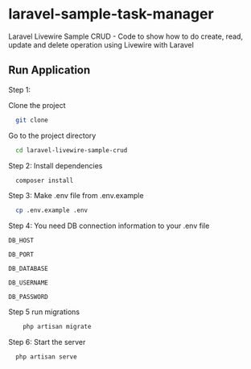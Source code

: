 # laravel-sample-task-manager
Laravel Livewire Sample CRUD - Code to show how to do create, read, update and delete operation using Livewire with Laravel

## Run Application

Step 1: 

Clone the project

```bash
  git clone 
```
Go to the project directory

```bash
  cd laravel-livewire-sample-crud
```

Step 2: Install dependencies

```bash
  composer install
```


Step 3: Make .env file from .env.example

```bash
  cp .env.example .env
```

Step 4: You need DB connection information to your .env file

`DB_HOST`

`DB_PORT`

`DB_DATABASE`

`DB_USERNAME`

`DB_PASSWORD`

Step 5 run migrations

```bash
    php artisan migrate
```

Step 6: Start the server

```bash
  php artisan serve
```
